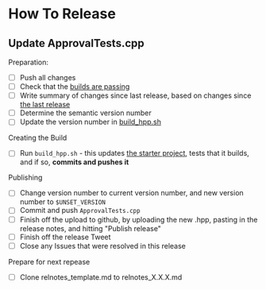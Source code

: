 <a id="top"></a>
# How To Release

## Update ApprovalTests.cpp

Preparation:

- [ ] Push all changes
- [ ] Check that the [builds are passing](https://github.com/approvals/ApprovalTests.cpp/commits/master)
- [ ] Write summary of changes since last release, based on changes since [the last release](https://github.com/approvals/ApprovalTests.cpp/releases)
- [ ] Determine the semantic version number
- [ ] Update the version number in [build_hpp.sh](/build/build_hpp.sh)

Creating the Build

- [ ] Run `build_hpp.sh` - this updates [the starter project](https://github.com/approvals/ApprovalTests.cpp.StarterProject), tests that it builds, and if so, **commits and pushes it**

Publishing

- [ ] Change version number to current version number, and new version number to `$UNSET_VERSION`
- [ ] Commit and push `ApprovalTests.cpp`
- [ ] Finish off the upload to github, by uploading the new .hpp, pasting in the release notes, and hitting "Publish release"
- [ ] Finish off the release Tweet
- [ ] Close any Issues that were resolved in this release

Prepare for next repease

- [ ] Clone relnotes_template.md to relnotes_X.X.X.md
